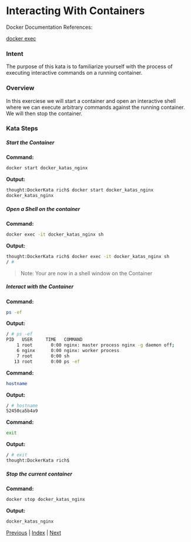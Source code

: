 # Interacting With Containers

Docker Documentation References:

[docker exec](https://docs.docker.com/engine/reference/commandline/exec/)

### Intent

The purpose of this kata is to familiarize yourself with the process of executing interactive commands on a running container.

### Overview

In this exerciese we will start a container and open an interactive shell where we can execute arbitrary commands against the running container. We will then stop the container.

### Kata Steps

##### Start the Container

**Command:**

```bash
docker start docker_katas_nginx
```

**Output:**

```bash
thought:DockerKata rich$ docker start docker_katas_nginx
docker_katas_nginx
```

##### Open a Shell on the container

**Command:**

```bash
docker exec -it docker_katas_nginx sh
```

**Output:**

```bash
thought:DockerKata rich$ docker exec -it docker_katas_nginx sh
/ #
```

> Note: Your are now in a shell window on the Container

##### Interact with the Container

**Command:**

```sh
ps -ef
```

**Output:**

```sh
/ # ps -ef
PID   USER     TIME   COMMAND
    1 root       0:00 nginx: master process nginx -g daemon off;
    6 nginx      0:00 nginx: worker process
    7 root       0:00 sh
   13 root       0:00 ps -ef
```

**Command:**

```sh
hostname
```

**Output:**

```sh
/ # hostname
52450ca5b4a9
```

**Command:**

```sh
exit
```

**Output:**

```bash
/ # exit
thought:DockerKata rich$
```

##### Stop the current container

**Command:**

```bash
docker stop docker_katas_nginx
```

**Output:**

```bash
docker_katas_nginx
```


[Previous](12_commit_changes.md) | [Index](README.md) | [Next](14_pushing_images.md)

